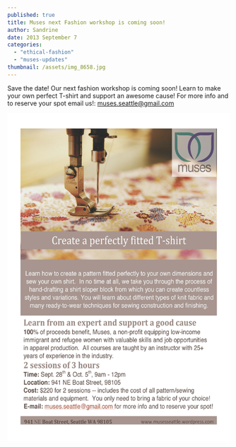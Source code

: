 ```yaml
---
published: true
title: Muses next Fashion workshop is coming soon!
author: Sandrine
date: 2013 September 7
categories:
  - "ethical-fashion"
  - "muses-updates"
thumbnail: /assets/img_8658.jpg
---
```

Save the date! Our next fashion workshop is coming soon! Learn to make your own perfect T-shirt and support an awesome cause! For more info and to reserve your spot email us!: muses.seattle@gmail.com

![Workshop T-Shirt](/assets/workshop-t-shirt.jpg?w=470)